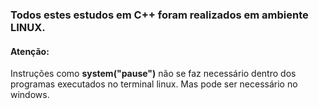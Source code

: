 ### Todos estes estudos em C++ foram realizados em ambiente LINUX.
#### Atenção:

Instruções como <b> system("pause")</b> não se faz necessário dentro dos programas executados no terminal linux. Mas pode ser necessário no windows.